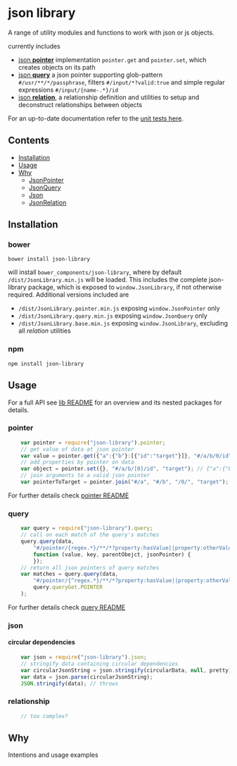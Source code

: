 # json library

A range of utility modules and functions to work with json or js objects.

currently includes

- [json **pointer**]("https://github.com/sagold/json-library/tree/master/lib/pointer") implementation `pointer.get` and `pointer.set`, which creates objects on its path
- [json **query**]("https://github.com/sagold/json-library/tree/master/lib/query") a json pointer supporting glob-pattern `#/usr/**/*/passphrase`, filters
`#/input/*?valid:true` and simple regular expressions `#/input/{name-.*}/id`
- [json **relation**]("https://github.com/sagold/json-library/tree/master/lib/relation"), a relationship definition and utilities to setup and deconstruct relationships
between objects


For an up-to-date documentation refer to the [unit tests here]("https://github.com/sagold/json-library/tree/master/test/unit").


## Contents

- [Installation](#installation)
- [Usage](#usage)
- [Why](#why)
	- [JsonPointer](#pointer)
	- [JsonQuery](#query)
	- [Json](#json)
	- [JsonRelation](#relation)


## Installation

### bower

`bower install json-library`

will install `bower_components/json-library`, where by default `/dist/JsonLibrary.min.js` will be loaded. This includes the complete json-library package, which is exposed to `window.JsonLibrary`, if not otherwise required. Additional versions included are

- `/dist/JsonLibrary.pointer.min.js` exposing `window.JsonPointer` only
- `/dist/JsonLibrary.query.min.js` exposing `window.JsonQuery` only
- `/dist/JsonLibrary.base.min.js` exposing `window.JsonLibrary`, excluding all _relation_ utilities

### npm

`npm install json-library`


## Usage

For a full API see [lib README](https://github.com/sagold/json-library/tree/master/lib) for an overview and its nested packages for details.


### pointer

```js
	var pointer = require("json-library").pointer;
	// get value of data at json pointer
	var value = pointer.get({"a":{"b"}:[{"id":"target"}]}, "#/a/b/0/id"); // target
	// add properties by pointer on data
	var object = pointer.set({}, "#/a/b/[0]/id", "target"); // {"a":{"b"}:[{"id":"target"}]}
	// join arguments to a valid json pointer
	var pointerToTarget = pointer.join("#/a", "#/b", "/0/", "target"); // #/a/b/0/target
```

For further details check [pointer README](https://github.com/sagold/json-library/tree/master/lib/pointer)


### query

```js
	var query = require("json-library").query;
	// call on each match of the query's matches
	query.query(data,
		"#/pointer/{regex.*}/**/*?property:hasValue||property:otherValue",
		function (value, key, parentObejct, jsonPointer) {
		});
	// return all json pointers of query matches
	var matches = query.query(data,
		"#/pointer/{^regex.*}/**/*?property:hasValue||property:otherValue",
		query.queryGet.POINTER
	);
```

For further details check [query README](https://github.com/sagold/json-library/tree/master/lib/query)


### json

#### circular dependencies

```js
	var json = require("json-library").json;
	// stringify data containing circular dependencies
	var circularJsonString = json.stringify(circularData, null, pretty);
	var data = json.parse(circularJsonString);
	JSON.stringify(data); // throws
```

### relationship

```js
	// too complex?
```


## Why

Intentions and usage examples


